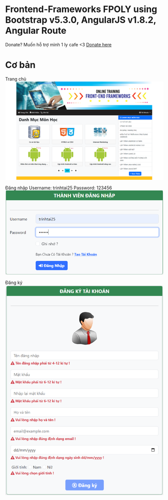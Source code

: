 # Frontend-Frameworks FPOLY using Bootstrap v5.3.0, AngularJS v1.8.2, Angular Route
Donate? Muốn hỗ trợ mình 1 ly cafe <3 [Donate here](https://github.com/taitvd2508/taitvd2508)
# Cơ bản
Trang chủ
![Trang chủ](./review/index.png)


Đăng nhập
Username: trinhtai25
Password: 123456
![Đăng nhập](./review/login.png)

Đăng ký
![Đăng ký](./review/register.png)
